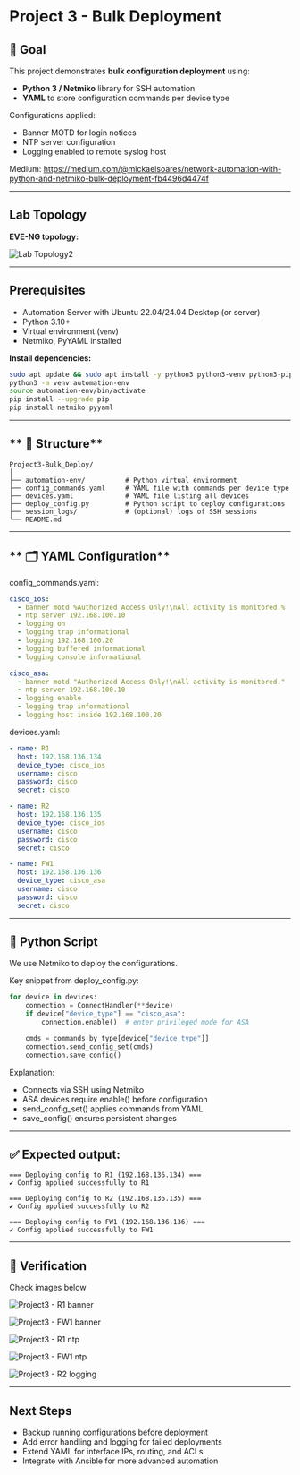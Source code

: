 # Project 3 - Bulk Deployment

## 🎯 Goal

This project demonstrates **bulk configuration deployment** using:

- **Python 3 / Netmiko** library for SSH automation  
- **YAML** to store configuration commands per device type  

Configurations applied:

- Banner MOTD for login notices  
- NTP server configuration  
- Logging enabled to remote syslog host  

Medium: https://medium.com/@mickaelsoares/network-automation-with-python-and-netmiko-bulk-deployment-fb4496d4474f

---

## **Lab Topology**

**EVE-NG topology:**

![Lab Topology2](https://github.com/user-attachments/assets/a61a3123-cc5e-4154-9382-ff03a182d5d7)


---

## **Prerequisites**

- Automation Server with Ubuntu 22.04/24.04 Desktop (or server)  
- Python 3.10+  
- Virtual environment (`venv`)  
- Netmiko, PyYAML installed  

**Install dependencies:**

```bash
sudo apt update && sudo apt install -y python3 python3-venv python3-pip
python3 -m venv automation-env
source automation-env/bin/activate
pip install --upgrade pip
pip install netmiko pyyaml
```

---

## ** 📂 Structure**

```text
Project3-Bulk_Deploy/
│
├── automation-env/          # Python virtual environment
├── config_commands.yaml     # YAML file with commands per device type
├── devices.yaml             # YAML file listing all devices
├── deploy_config.py         # Python script to deploy configurations
├── session_logs/            # (optional) logs of SSH sessions
└── README.md
```

---

## ** 🗂️ YAML Configuration**

config_commands.yaml:

```yaml
cisco_ios:
  - banner motd %Authorized Access Only!\nAll activity is monitored.%
  - ntp server 192.168.100.10
  - logging on
  - logging trap informational
  - logging 192.168.100.20
  - logging buffered informational
  - logging console informational

cisco_asa:
  - banner motd "Authorized Access Only!\nAll activity is monitored."
  - ntp server 192.168.100.10
  - logging enable
  - logging trap informational
  - logging host inside 192.168.100.20
```

devices.yaml:

```yaml
- name: R1
  host: 192.168.136.134
  device_type: cisco_ios
  username: cisco
  password: cisco
  secret: cisco

- name: R2
  host: 192.168.136.135
  device_type: cisco_ios
  username: cisco
  password: cisco
  secret: cisco

- name: FW1
  host: 192.168.136.136
  device_type: cisco_asa
  username: cisco
  password: cisco
  secret: cisco
```

---

## **🐍 Python Script**
We use Netmiko to deploy the configurations.

Key snippet from deploy_config.py:

```python
for device in devices:
    connection = ConnectHandler(**device)
    if device["device_type"] == "cisco_asa":
        connection.enable()  # enter privileged mode for ASA

    cmds = commands_by_type[device["device_type"]]
    connection.send_config_set(cmds)
    connection.save_config()
```

Explanation:
- Connects via SSH using Netmiko
- ASA devices require enable() before configuration
- send_config_set() applies commands from YAML
- save_config() ensures persistent changes


---

## **✅ Expected output:**

```text
=== Deploying config to R1 (192.168.136.134) ===
✔ Config applied successfully to R1

=== Deploying config to R2 (192.168.136.135) ===
✔ Config applied successfully to R2

=== Deploying config to FW1 (192.168.136.136) ===
✔ Config applied successfully to FW1
```

---

## **📸 Verification**
Check images below

![Project3 - R1 banner](https://github.com/user-attachments/assets/8fc184cd-c738-45b8-ac96-4a979ccc4464)

![Project3 - FW1 banner](https://github.com/user-attachments/assets/a3e15cdc-34fb-4bd1-94ee-461b8559dc85)

![Project3 - R1 ntp](https://github.com/user-attachments/assets/5b6cf797-b052-4bbf-a100-ffa8fa5c194b)

![Project3 - FW1 ntp](https://github.com/user-attachments/assets/f2726c1a-fb82-46b6-8497-b27db9ee573e)

![Project3 - R2 logging](https://github.com/user-attachments/assets/9dddb609-dd59-48b7-bf79-bbb82a50a786)



---

## **Next Steps**
- Backup running configurations before deployment
- Add error handling and logging for failed deployments
- Extend YAML for interface IPs, routing, and ACLs
- Integrate with Ansible for more advanced automation
